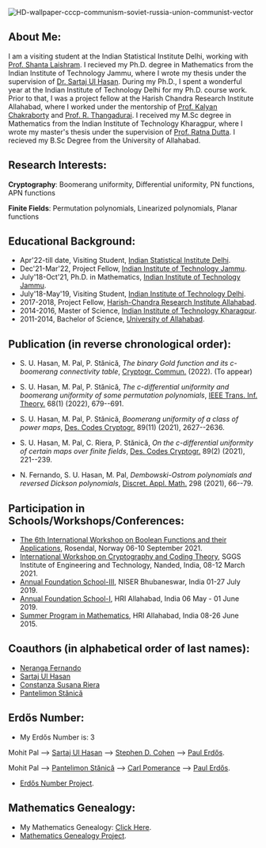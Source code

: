 ![HD-wallpaper-cccp-communism-soviet-russia-union-communist-vector](https://user-images.githubusercontent.com/32314013/167416378-d411e5f6-c831-4552-987c-fefd4757f881.jpg)
## About Me:
I am a visiting student at the Indian Statistical Institute Delhi, working with [Prof. Shanta Laishram](https://www.isid.ac.in/~shanta/about.html). I recieved my Ph.D. degree in Mathematics from the Indian Institute of Technology Jammu, where I wrote my thesis under the supervision of [Dr. Sartaj Ul Hasan](https://sites.google.com/site/sartajulhasan/). During my Ph.D., I spent a wonderful year at the Indian Institute of Technology Delhi for my Ph.D. course work. Prior to that, I was a project fellow at the Harish Chandra Research Institute Allahabad, where I worked under the mentorship of [Prof. Kalyan Chakraborty](http://www.hri.res.in/~kalyan/) and [Prof. R. Thangadurai](http://www.hri.res.in/~thanga/). I received my M.Sc degree in Mathematics from the Indian Institute of Technology Kharagpur, where I wrote my master's thesis under the supervision of [Prof. Ratna Dutta](http://www.facweb.iitkgp.ac.in/~ratna/). I recieved my B.Sc Degree from the University of Allahabad.

## Research Interests:

**Cryptography**: Boomerang uniformity, Differential uniformity, PN functions, APN functions

**Finite Fields**: Permutation polynomials, Linearized polynomials, Planar functions

## Educational Background:

- Apr'22-till date, Visiting Student, [Indian Statistical Institute Delhi](https://www.isid.ac.in/).
- Dec'21-Mar'22, Project Fellow, [Indian Institute of Technology Jammu](https://www.iitjammu.ac.in/).
- July'18-Oct'21, Ph.D. in Mathematics, [Indian Institute of Technology Jammu](https://www.iitjammu.ac.in/).
- July'18-May'19, Visiting Student, [Indian Institute of Technology Delhi](https://home.iitd.ac.in/).
- 2017-2018, Project Fellow, [Harish-Chandra Research Institute Allahabad](http://www.hri.res.in/).
- 2014-2016, Master of Science, [Indian Institute of Technology Kharagpur](http://www.iitkgp.ac.in/).
- 2011-2014, Bachelor of Science, [University of Allahabad](https://www.allduniv.ac.in/).

## Publication (in reverse chronological order):

- S. U. Hasan, M. Pal, P. Stănică, _The binary Gold function and its c-boomerang connectivity table_, [Cryptogr. Commun.](https://doi.org/10.1007/s12095-022-00573-8) (2022). (To appear)

- S. U. Hasan, M. Pal, P. Stănică, _The c-differential uniformity and boomerang uniformity of some permutation polynomials_, [IEEE Trans. Inf. Theory.](https://doi.org/10.1109/TIT.2021.3123104) 68(1) (2022), 679--691.

- S. U. Hasan, M. Pal, P. Stănică, _Boomerang uniformity of a class of power maps_, [Des. Codes Cryptogr.](https://doi.org/10.1007/s10623-021-00944-x) 89(11) (2021), 2627--2636.

- S. U. Hasan, M. Pal, C. Riera, P. Stănică, _On the c-differential uniformity of certain maps over finite fields_, [Des. Codes Cryptogr.](https://doi.org/10.1007/s10623-020-00812-0) 89(2) (2021), 221--239. 

- N. Fernando, S. U. Hasan, M. Pal, _Dembowski-Ostrom polynomials and reversed Dickson polynomials_, [Discret. Appl. Math.](https://doi.org/10.1016/j.dam.2021.03.012) 298 (2021), 66--79.


## Participation in Schools/Workshops/Conferences:

- [The 6th International Workshop on Boolean Functions and their Applications](https://boolean.w.uib.no/bfa-2021/), Rosendal, Norway 06-10 September 2021.
- [International Workshop on Cryptography and Coding Theory](https://sites.google.com/view/iwcc2021/), SGGS Institute of Engineering and Technology, Nanded, India, 08-12 March 2021.
- [Annual Foundation School-III](https://www.ncmath.org/archives/atms/2019/afs-iii/afsiii), NISER Bhubaneswar, India 01-27 July 2019.
- [Annual Foundation School-I](https://www.atmschools.org/school/2019/afs-i/afsi-allahabad), HRI Allahabad, India 06 May - 01 June 2019.
- [Summer Program in Mathematics](https://www.hri.res.in/~spim/2015/), HRI Allahabad, India 08-26 June 2015.


## Coauthors (in alphabetical order of last names):

- [Neranga Fernando](https://www.math.cmu.edu/~fneranga/)
- [Sartaj Ul Hasan](https://sites.google.com/site/sartajulhasan/)
- [Constanza Susana Riera](https://www.hvl.no/en/employee/?user=Constanza.Susana.Riera)
- [Pantelimon Stănică](https://faculty.nps.edu/pstanica/)


## Erdős Number:

- My Erdős Number is: 3 

Mohit Pal --> [Sartaj Ul Hasan](https://sites.google.com/site/sartajulhasan/) --> [Stephen D. Cohen](https://www.gla.ac.uk/schools/mathematicsstatistics/staff/index.html/staffcontact/person/4cdce8e28b90) --> [Paul Erdős](https://en.wikipedia.org/wiki/Paul_Erd%C5%91s).

Mohit Pal --> [Pantelimon Stănică](https://faculty.nps.edu/pstanica/) --> [Carl Pomerance](https://math.dartmouth.edu/~carlp/) --> [Paul Erdős](https://en.wikipedia.org/wiki/Paul_Erd%C5%91s).


- [Erdős Number Project](https://oakland.edu/enp/).


## Mathematics Genealogy:

- My Mathematics Genealogy: [Click Here](https://www.mathgenealogy.org/id.php?id=280203).
- [Mathematics Genealogy Project](https://genealogy.math.ndsu.nodak.edu/).
